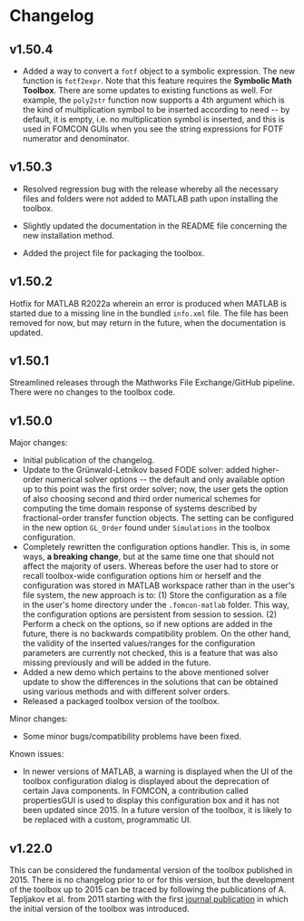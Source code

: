 # Changelog

## v1.50.4

* Added a way to convert a `fotf` object to a symbolic expression. The new function is `fotf2expr`. Note that this feature requires the **Symbolic Math Toolbox**. There are some updates to existing functions as well. For example, the `poly2str` function now supports a 4th argument which is the kind of multiplication symbol to be inserted according to need -- by default, it is empty, i.e. no multiplication symbol is inserted, and this is used in FOMCON GUIs when you see the string expressions for FOTF numerator and denominator.

## v1.50.3

* Resolved regression bug with the release whereby all the necessary files and folders were not added to MATLAB path upon installing the toolbox.

* Slightly updated the documentation in the README file concerning the new installation method.

* Added the project file for packaging the toolbox.

## v1.50.2

Hotfix for MATLAB R2022a wherein an error is produced when MATLAB is started due to a missing line in the bundled `info.xml` file. The file has been removed for now, but may return in the future, when the documentation is updated.

## v1.50.1

Streamlined releases through the Mathworks File Exchange/GitHub pipeline. There were no changes to the toolbox code.

## v1.50.0

Major changes:

* Initial publication of the changelog. 
* Update to the Grünwald-Letnikov based FODE solver: added higher-order numerical solver options -- the default and only available option up to this point was the first order solver; now, the user gets the option of also choosing second and third order numerical schemes for computing the time domain response of systems described by fractional-order transfer function objects. The setting can be configured in the new option `GL_Order`  found under `Simulations` in the toolbox configuration.
* Completely rewritten the configuration options handler. This is, in some ways, **a breaking change**, but at the same time one that should not affect the majority of users. Whereas before the user had to store or recall toolbox-wide configuration options him or herself and the configuration was stored in MATLAB workspace rather than in the user's file system, the new approach is to: (1) Store the configuration as a file in the user's home directory under the `.fomcon-matlab` folder. This way, the configuration options are persistent from session to session. (2) Perform a check on the options, so if new options are added in the future, there is no backwards compatibility problem. On the other hand, the validity of the inserted values/ranges for the configuration parameters are currently not checked, this is a feature that was also missing previously and will be added in the future.
* Added a new demo which pertains to the above mentioned solver update to show the differences in the solutions that can be obtained using various methods and with different solver orders.
* Released a packaged toolbox version of the toolbox.

Minor changes:

* Some minor bugs/compatibility problems have been fixed.

Known issues:

* In newer versions of MATLAB, a warning is displayed when the UI of the toolbox configuration dialog is displayed about the deprecation of certain Java components. In FOMCON, a contribution called propertiesGUI is used to display this configuration box and it has not been updated since 2015. In a future version of the toolbox, it is likely to be replaced with a custom, programmatic UI.

## v1.22.0

This can be considered the fundamental version of the toolbox published in 2015. There is no changelog prior to or for this version, but the development of the toolbox up to 2015 can be traced by following the publications of A. Tepljakov et al. from 2011 starting with the first [journal publication](https://ijmcs.dmcs.pl/documents/10630/20046/JMCS_2_2011-3.pdf) in which the initial version of the toolbox was introduced.
